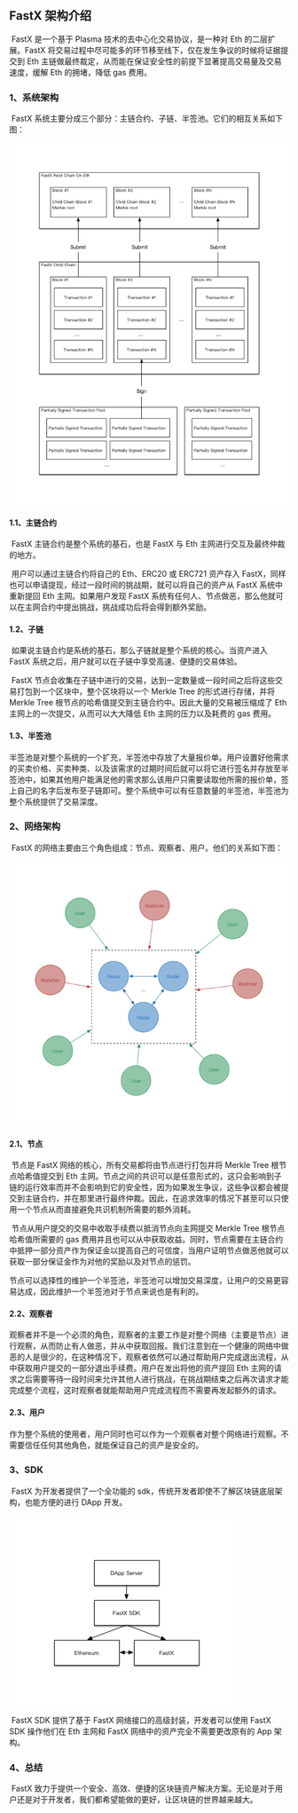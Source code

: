 

## FastX 架构介绍

​	FastX 是一个基于 Plasma 技术的去中心化交易协议，是一种对 Eth 的二层扩展。FastX 将交易过程中尽可能多的环节移至线下，仅在发生争议的时候将证据提交到 Eth 主链做最终裁定，从而能在保证安全性的前提下显著提高交易量及交易速度，缓解 Eth 的拥堵，降低 gas 费用。

### 1、系统架构

​	FastX 系统主要分成三个部分：主链合约、子链、半签池。它们的相互关系如下图：

![系统架构](系统架构.png)

#### 1.1、主链合约

​	FastX 主链合约是整个系统的基石，也是 FastX 与 Eth 主网进行交互及最终仲裁的地方。

​	用户可以通过主链合约将自己的 Eth、ERC20 或 ERC721 资产存入 FastX，同样也可以申请提现，经过一段时间的挑战期，就可以将自己的资产从 FastX 系统中重新提回 Eth 主网。如果用户发现 FastX 系统有任何人、节点做恶，那么他就可以在主网合约中提出挑战，挑战成功后将会得到额外奖励。

#### 1.2、子链

​	如果说主链合约是系统的基石，那么子链就是整个系统的核心。当资产进入 FastX 系统之后，用户就可以在子链中享受高速、便捷的交易体验。

​	FastX 节点会收集在子链中进行的交易，达到一定数量或一段时间之后将这些交易打包到一个区块中，整个区块将以一个 Merkle Tree 的形式进行存储，并将 Merkle Tree 根节点的哈希值提交到主链合约中。因此大量的交易被压缩成了 Eth 主网上的一次提交，从而可以大大降低 Eth 主网的压力以及耗费的 gas 费用。

#### 1.3、半签池

​	半签池是对整个系统的一个扩充，半签池中存放了大量报价单。用户设置好他需求的买卖价格、买卖种类、以及该需求的过期时间后就可以将它进行签名并存放至半签池中，如果其他用户能满足他的需求那么该用户只需要读取他所需的报价单，签上自己的名字后发布至子链即可。整个系统中可以有任意数量的半签池，半签池为整个系统提供了交易深度。

### 2、网络架构

​	FastX 的网络主要由三个角色组成：节点、观察者、用户。他们的关系如下图：

![网络架构](网络架构.png)

#### 2.1、节点

​	节点是 FastX 网络的核心，所有交易都将由节点进行打包并将 Merkle Tree 根节点哈希值提交到 Eth 主网。节点之间的共识可以是任意形式的，这只会影响到子链的运行效率而并不会影响到它的安全性，因为如果发生争议，这些争议都会被提交到主链合约，并在那里进行最终仲裁。因此，在追求效率的情况下甚至可以只使用一个节点从而直接避免共识机制所需要的额外消耗。

​	节点从用户提交的交易中收取手续费以抵消节点向主网提交 Merkle Tree 根节点哈希值所需要的 gas 费用并且也可以从中获取收益。同时，节点需要在主链合约中抵押一部分资产作为保证金以提高自己的可信度，当用户证明节点做恶他就可以获取一部分保证金作为对他的奖励以及对节点的惩罚。

​	节点可以选择性的维护一个半签池，半签池可以增加交易深度，让用户的交易更容易达成，因此维护一个半签池对于节点来说也是有利的。

#### 2.2、观察者

​	观察者并不是一个必须的角色，观察者的主要工作是对整个网络（主要是节点）进行观察，从而防止有人做恶，并从中获取回报。我们注意到在一个健康的网络中做恶的人是很少的，在这种情况下，观察者依然可以通过帮助用户完成退出流程，从中获取用户提交的一部分退出手续费。用户在发出将他的资产提回 Eth 主网的请求之后需要等待一段时间来允许其他人进行挑战，在挑战期结束之后再次请求才能完成整个流程，这时观察者就能帮助用户完成流程而不需要再发起额外的请求。

#### 2.3、用户

​	作为整个系统的使用者，用户同时也可以作为一个观察者对整个网络进行观察。不需要信任任何其他角色，就能保证自己的资产是安全的。

### 3、SDK

​	FastX 为开发者提供了一个全功能的 sdk，传统开发者即使不了解区块链底层架构，也能方便的进行 DApp 开发。

![SDK](SDK.png)

​	FastX SDK 提供了基于 FastX 网络接口的高级封装，开发者可以使用 FastX SDK 操作他们在 Eth 主网和 FastX 网络中的资产完全不需要更改原有的 App 架构。

### 4、总结

​	FastX 致力于提供一个安全、高效、便捷的区块链资产解决方案。无论是对于用户还是对于开发者，我们都希望能做的更好，让区块链的世界越来越大。